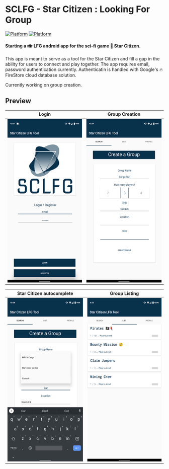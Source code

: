 # SCLFG - Star Citizen : Looking For Group
[![Platform](https://img.shields.io/badge/Platform-Android-brightgreen.svg)](#)      [![Platform](https://img.shields.io/badge/Language-Kotlin-yellowgreen.svg)](#)

#### Starting a :family: LFG android app for the sci-fi game :star2: Star Citizen.
This app is meant to serve as a tool for the Star Citizen and fill a gap in the ability for users to connect and play together. The app requires email, password authentication currently. Authenticatin is handled with Google's :fire: FireStore cloud database solution.  

Currently working on group creation.


  
## Preview
Login                      |Group Creation             |                      
:-------------------------:|:-------------------------:|
<img src="https://github.com/Cougargriff/SCLFG/blob/master/.images/lfgLogin.png" height="520">  |  <img src="https://github.com/Cougargriff/SCLFG/blob/master/.images/lfgSearch.png" height="520">   

 
Star Citizen autocomplete  | Group Listing             |         
:-------------------------:|:-------------------------:|
<img src="https://github.com/Cougargriff/SCLFG/blob/master/.images/lfgAutoComplete.png" height="520"> | <img src="https://github.com/Cougargriff/SCLFG/blob/master/.images/lfgList.png" height="520"> 


